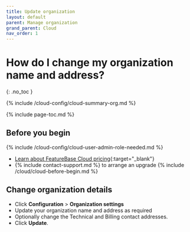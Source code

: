 ```yaml
---
title: Update organization
layout: default
parent: Manage organization
grand_parent: Cloud
nav_order: 1
---
```


# How do I change my organization name and address?
{: .no_toc }

{% include /cloud-config/cloud-summary-org.md %}

{% include page-toc.md %}

## Before you begin

{% include /cloud-config/cloud-user-admin-role-needed.md %}
* [Learn about FeatureBase Cloud pricing](https://www.featurebase.com/pricing){:target="_blank"}
* {% include contact-support.md %} to arrange an upgrade
{% include /cloud/cloud-before-begin.md %}

## Change organization details

* Click **Configuration** > **Organization settings**
* Update your organization name and address as required
* Optionally change the Technical and Billing contact addresses.
* Click **Update**.
